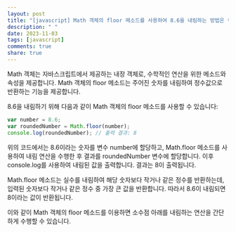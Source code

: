 ```yaml
---
layout: post
title: "[javascript] Math 객체의 floor 메소드를 사용하여 8.6을 내림하는 방법은 무엇인가요?"
description: " "
date: 2023-11-03
tags: [javascript]
comments: true
share: true
---
```

Math 객체는 자바스크립트에서 제공하는 내장 객체로, 수학적인 연산을 위한 메소드와 속성을 제공합니다. Math 객체의 floor 메소드는 주어진 숫자를 내림하여 정수값으로 반환하는 기능을 제공합니다.

8.6을 내림하기 위해 다음과 같이 Math 객체의 floor 메소드를 사용할 수 있습니다:

```javascript
var number = 8.6;
var roundedNumber = Math.floor(number);
console.log(roundedNumber); // 출력 결과: 8
```

위의 코드에서는 8.6이라는 숫자를 변수 number에 할당하고, Math.floor 메소드를 사용하여 내림 연산을 수행한 후 결과를 roundedNumber 변수에 할당합니다. 이후 console.log를 사용하여 내림된 값을 출력합니다. 결과는 8이 출력됩니다.

Math.floor 메소드는 실수를 내림하여 해당 숫자보다 작거나 같은 정수를 반환하는데, 입력된 숫자보다 작거나 같은 정수 중 가장 큰 값을 반환합니다. 따라서 8.6이 내림되면 8이라는 값이 반환됩니다.

이와 같이 Math 객체의 floor 메소드를 이용하면 소수점 아래를 내림하는 연산을 간단하게 수행할 수 있습니다.